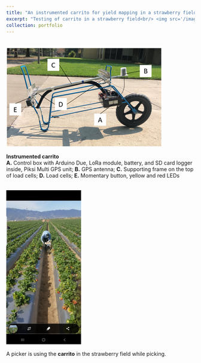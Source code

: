 ```yaml
---
title: "An instrumented carrito for yield mapping in a strawberry field"
excerpt: "Testing of carrito in a strawberry field<br/> <img src='/images/carrito_in_field.jpg' width='300pt'>"
collection: portfolio
---
```

<br/><img src='/images/carrito.png'>
<br/>

**Instrumented carrito**  
**A.** Control box with Arduino Due, LoRa module, battery, and SD card logger inside, Piksi Multi GPS unit; 
**B.** GPS antenna; 
**C.** Supporting frame on the top of load cells; 
**D.** Load cells; 
**E.** Momentary button, yellow and red LEDs

<br/><img src='/images/picker_using_cart.jpg' width='200pt'>
<br/>

A picker is using the **carrito** in the strawberry field while picking.